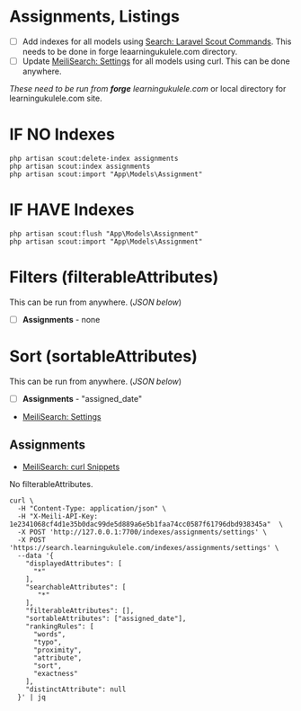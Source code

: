 # Assignments, Listings

- [ ] Add indexes for all models using [Search: Laravel Scout Commands](../../Dev/MeiliSearch/Search_%20Laravel%20Scout%20Commands.md). This needs to be done in forge leaarningukulele.com directory.
- [ ] Update [MeiliSearch: Settings](../../Dev/MeiliSearch/MeiliSearch_%20Settings.md) for all models using curl. This can be done anywhere.

*These need to be run from **forge** learningukulele.com* or local directory for learningukulele.com site.

# IF NO Indexes
```
php artisan scout:delete-index assignments
php artisan scout:index assignments
php artisan scout:import "App\Models\Assignment"
```

# IF HAVE Indexes
```
php artisan scout:flush "App\Models\Assignment"
php artisan scout:import "App\Models\Assignment"
```


# Filters (filterableAttributes)
This can be run from anywhere. (*JSON below*)

- [ ] **Assignments** - none

# Sort (sortableAttributes)
This can be run from anywhere. (*JSON below*)

- [ ] **Assignments** - "assigned_date"

- [MeiliSearch: Settings](../../Dev/MeiliSearch/MeiliSearch_%20Settings.md)


## Assignments
- [MeiliSearch: curl Snippets](../../Dev/MeiliSearch/MeiliSearch_%20curl%20Command%20and%20Snippets.md)

No filterableAttributes.

```
curl \
  -H "Content-Type: application/json" \
  -H "X-Meili-API-Key: 1e2341068cf4d1e35b0dac99de5d889a6e5b1faa74cc0587f61796dbd938345a"  \
  -X POST 'http://127.0.0.1:7700/indexes/assignments/settings' \
  -X POST 'https://search.learningukulele.com/indexes/assignments/settings' \
  --data '{
    "displayedAttributes": [
      "*"
    ],
    "searchableAttributes": [
       "*"
    ],
    "filterableAttributes": [],
  	"sortableAttributes": ["assigned_date"],
    "rankingRules": [
      "words",
      "typo",
      "proximity",
      "attribute",
      "sort",
      "exactness"
    ],
    "distinctAttribute": null
  }' | jq
  ```
